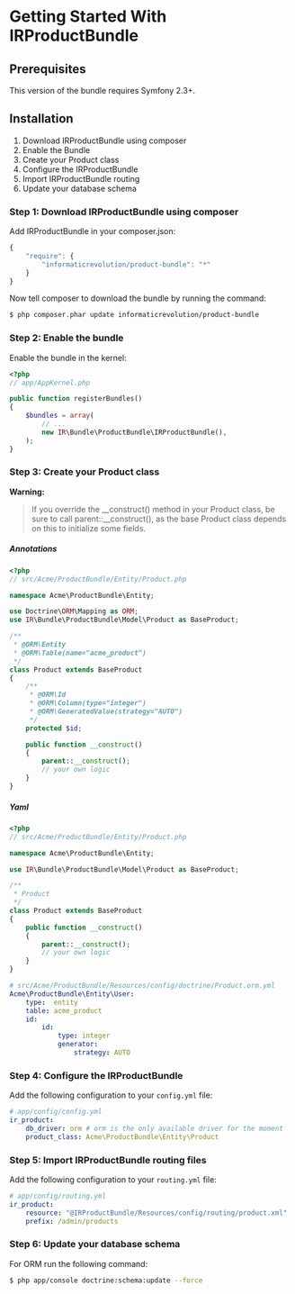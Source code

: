 Getting Started With IRProductBundle
====================================

## Prerequisites

This version of the bundle requires Symfony 2.3+.

## Installation

1. Download IRProductBundle using composer
2. Enable the Bundle
3. Create your Product class
4. Configure the IRProductBundle
5. Import IRProductBundle routing
6. Update your database schema

### Step 1: Download IRProductBundle using composer

Add IRProductBundle in your composer.json:

```js
{
    "require": {
        "informaticrevolution/product-bundle": "*"
    }
}
```

Now tell composer to download the bundle by running the command:

``` bash
$ php composer.phar update informaticrevolution/product-bundle
```

### Step 2: Enable the bundle

Enable the bundle in the kernel:

``` php
<?php
// app/AppKernel.php

public function registerBundles()
{
    $bundles = array(
        // ...
        new IR\Bundle\ProductBundle\IRProductBundle(),
    );
}
```

### Step 3: Create your Product class

**Warning:**

> If you override the __construct() method in your Product class, be sure
> to call parent::__construct(), as the base Product class depends on
> this to initialize some fields.

##### Annotations

``` php
<?php
// src/Acme/ProductBundle/Entity/Product.php

namespace Acme\ProductBundle\Entity;

use Doctrine\ORM\Mapping as ORM;
use IR\Bundle\ProductBundle\Model\Product as BaseProduct;

/**
 * @ORM\Entity
 * @ORM\Table(name="acme_product")
 */
class Product extends BaseProduct
{
    /**
     * @ORM\Id
     * @ORM\Column(type="integer")
     * @ORM\GeneratedValue(strategy="AUTO")
     */
    protected $id;

    public function __construct()
    {
        parent::__construct();
        // your own logic
    }
}
```

##### Yaml

```php
<?php
// src/Acme/ProductBundle/Entity/Product.php

namespace Acme\ProductBundle\Entity;

use IR\Bundle\ProductBundle\Model\Product as BaseProduct;

/**
 * Product
 */
class Product extends BaseProduct
{
    public function __construct()
    {
        parent::__construct();
        // your own logic
    }
}
```
``` yaml
# src/Acme/ProductBundle/Resources/config/doctrine/Product.orm.yml
Acme\ProductBundle\Entity\User:
    type:  entity
    table: acme_product
    id:
        id:
            type: integer
            generator:
                strategy: AUTO
```

### Step 4: Configure the IRProductBundle

Add the following configuration to your `config.yml` file:

``` yaml
# app/config/config.yml
ir_product:
    db_driver: orm # orm is the only available driver for the moment 
    product_class: Acme\ProductBundle\Entity\Product
```

### Step 5: Import IRProductBundle routing files

Add the following configuration to your `routing.yml` file:

``` yaml
# app/config/routing.yml
ir_product:
    resource: "@IRProductBundle/Resources/config/routing/product.xml"
    prefix: /admin/products
```

### Step 6: Update your database schema

For ORM run the following command:

``` bash
$ php app/console doctrine:schema:update --force
```
